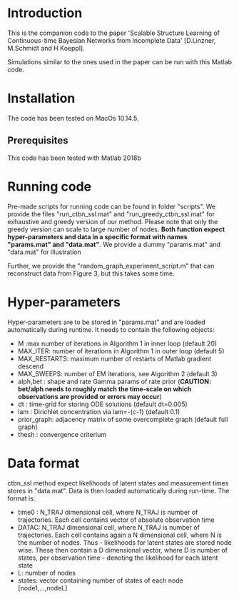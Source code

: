 # Introduction
This is the companion code to the paper 'Scalable Structure Learning of Continuous-time Bayesian Networks from Incomplete Data' [D.Linzner, M.Schmidt and H Koeppl].

Simulations similar to the ones used in the paper can be run with this Matlab code.

# Installation
The code has been tested on MacOs 10.14.5.
## Prerequisites
This code has been tested with Matlab 2018b


# Running code
Pre-made scripts for running code can be found in folder "scripts". We provide the files "run_ctbn_ssl.mat" and "run_greedy_ctbn_ssl.mat" for exhaustive and greedy version of our method. Please note that only the greedy version can scale to large number of nodes. **Both function expect hyper-parameters and data in a specific format with names "params.mat" and "data.mat"**. We provide a dummy "params.mat" and "data.mat" for illustration

Further, we provide the "random_graph_experiment_script.m" that can reconstruct data from Figure 3, but this takes some time.

# Hyper-parameters
Hyper-parameters are to be stored in "params.mat" and are loaded automatically during runtime. It needs to contain the following objects:
- M :max number of iterations in Algorithm 1 in inner loop (default 20)
- MAX_ITER: number of iterations in Algorithm 1 in outer loop (default 5)
- MAX_RESTARTS: maximum number of restarts of Matlab gradient descend
- MAX_SWEEPS: number of EM iterations, see Algorithm 2 (default 3)
- alph,bet : shape and rate Gamma params of rate prior (**CAUTION: bet/alph needs to roughly match the time-scale on which observations are provided or errors may occur**)
- dt       : time-grid for storing ODE solutions (default dt=0.005)
- lam      : Dirichlet concentration via lam=-(c-1) (default 0.1)
- prior_graph: adjacency matrix of some overcomplete graph (default full graph)
- thesh      : convergence criterium


# Data format
ctbn_ssl method expect likelihoods of latent states and measurement times stores in "data.mat". Data is then loaded automatically during run-time.
The format is:
- time0 : N_TRAJ dimensional cell, where N_TRAJ is number of trajectories. Each cell contains vector of absolute observation time
- DATAC: N_TRAJ dimensional cell, where N_TRAJ is number of trajectories. Each cell contains again a N dimensional cell, where N is the number of nodes. Thus - likelihoods for latent states are stored node wise. These then contain a D dimensional vector, where D is number of states, per observation time - denoting the likelihood for each latent state
- L: number of nodes
- states: vector containing number of states of each node [node1,...,nodeL]
         


